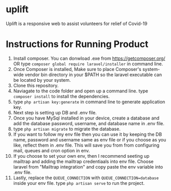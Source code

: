 # uplift
 Uplift is a responsive web to assist volunteers for relief of Covid-19

# Instructions for Running Product
1. Install composer. You can donwload .exe from https://getcomposer.org/
OR
type ``composer global require laravel/installer`` in command line.
2. Once Composer is installed, Make sure to place Composer's system-wide vendor bin directory in your $PATH so the laravel executable can be located by your system.
3. Clone this repository.
4. Naviagate to the code folder and open up a command line. type ``composer install`` to install the dependencies.
5. type ``php artisan key:generate`` in command line to generate application key.
6. Next step is setting up DB and .env file.
7. Once you have MySql installed in your device, create a database and add the database  password, username, and database name in .env file.
8. type ``php artisan migrate`` to migrate the database.
9. If you want to follow my env file then you can use it by keeping the DB name, password and username same as env file or if you choose as you like, reflect them in .env file. This will save you from from configuring mail, queues and cron option in env.
10. If you choose to set your own env, then I recommend seeting up mailtrap and adding the mailtrap credentiaals into env file. Choose laravel from "Mailtrap integration" and copy paste the env variable into .env file.
11. Lastly, replace the ``QUEUE_CONNECTION`` with ``QUEUE_CONNECTION=database`` inside your env file.
type ``php artisan serve`` to run the project.

